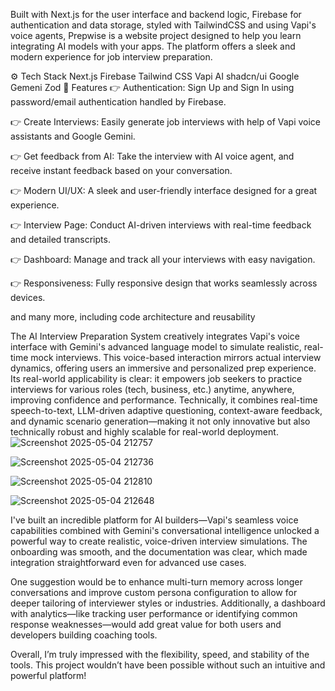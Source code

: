 Built with Next.js for the user interface and backend logic, Firebase for authentication and data storage, styled with TailwindCSS and using Vapi's voice agents, Prepwise is a website project designed to help you learn integrating AI models with your apps. The platform offers a sleek and modern experience for job interview preparation.

⚙️ Tech Stack
Next.js
Firebase
Tailwind CSS
Vapi AI
shadcn/ui
Google Gemeni
Zod
🔋 Features
👉 Authentication: Sign Up and Sign In using password/email authentication handled by Firebase.

👉 Create Interviews: Easily generate job interviews with help of Vapi voice assistants and Google Gemini.

👉 Get feedback from AI: Take the interview with AI voice agent, and receive instant feedback based on your conversation.

👉 Modern UI/UX: A sleek and user-friendly interface designed for a great experience.

👉 Interview Page: Conduct AI-driven interviews with real-time feedback and detailed transcripts.

👉 Dashboard: Manage and track all your interviews with easy navigation.

👉 Responsiveness: Fully responsive design that works seamlessly across devices.

and many more, including code architecture and reusability


The AI Interview Preparation System creatively integrates Vapi's voice interface with Gemini's advanced language model to simulate realistic, real-time mock interviews. This voice-based interaction mirrors actual interview dynamics, offering users an immersive and personalized prep experience. Its real-world applicability is clear: it empowers job seekers to practice interviews for various roles (tech, business, etc.) anytime, anywhere, improving confidence and performance. Technically, it combines real-time speech-to-text, LLM-driven adaptive questioning, context-aware feedback, and dynamic scenario generation—making it not only innovative but also technically robust and highly scalable for real-world deployment.
![Screenshot 2025-05-04 212757](https://github.com/user-attachments/assets/65608a8a-2628-4d62-a405-5356f9a1d5f4)

![Screenshot 2025-05-04 212736](https://github.com/user-attachments/assets/c5e60d0b-8c3f-4dc6-b19b-ed2bcf8abc40)

![Screenshot 2025-05-04 212810](https://github.com/user-attachments/assets/837f1d37-a65d-468d-acb9-b0b089c5054e)

![Screenshot 2025-05-04 212648](https://github.com/user-attachments/assets/c0a096ed-4afb-4d7f-ba61-2c863566314f)

I've built an incredible platform for AI builders—Vapi's seamless voice capabilities combined with Gemini's conversational intelligence unlocked a powerful way to create realistic, voice-driven interview simulations. The onboarding was smooth, and the documentation was clear, which made integration straightforward even for advanced use cases.

One suggestion would be to enhance multi-turn memory across longer conversations and improve custom persona configuration to allow for deeper tailoring of interviewer styles or industries. Additionally, a dashboard with analytics—like tracking user performance or identifying common response weaknesses—would add great value for both users and developers building coaching tools.

Overall, I’m truly impressed with the flexibility, speed, and stability of the tools. This project wouldn’t have been possible without such an intuitive and powerful platform!

